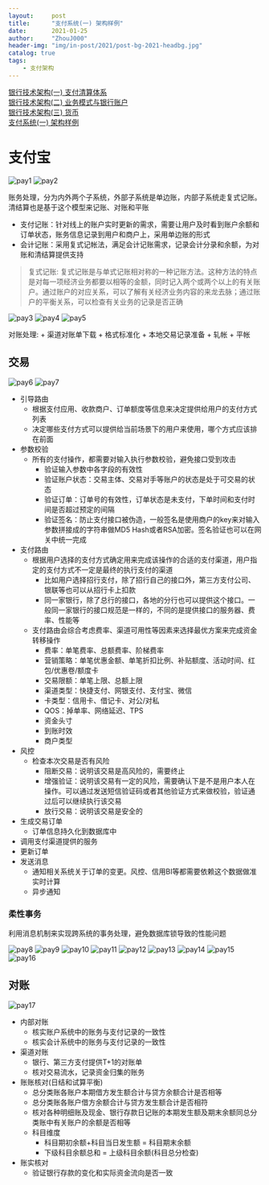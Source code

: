 ```yaml
---
layout:     post
title:      "支付系统(一) 架构样例"
date:       2021-01-25
author:     "ZhouJ000"
header-img: "img/in-post/2021/post-bg-2021-headbg.jpg"
catalog: true
tags:
    - 支付架构
--- 
```


[银行技术架构(一) 支付清算体系](https://zhouj000.github.io/2020/01/05/pay-audit/)   
[银行技术架构(二) 业务模式与银行账户](https://zhouj000.github.io/2020/01/11/bank-account/)   
[银行技术架构(三) 货币](https://zhouj000.github.io/2021/01/24/huobi/)   
[支付系统(一) 架构样例](https://zhouj000.github.io/2021/01/25/pay-system1/)   




# 支付宝

![pay1](/img/in-post/2021/01/pay1.png)
![pay2](/img/in-post/2021/01/pay2.png)

账务处理，分为内外两个子系统，外部子系统是单边账，内部子系统走复式记账。清结算也是基于这个模型来记账、对账和平账
- 支付记账：针对线上的账户实时更新的需求，需要让用户及时看到账户余额和订单状态，账务信息记录到用户和商户上，采用单边账的形式
- 会计记账：采用复式记帐法，满足会计记账需求，记录会计分录和余额，为对账和清结算提供支持

> 复式记账: 复式记账是与单式记账相对称的一种记账方法。这种方法的特点是对每一项经济业务都要以相等的金额，同时记入两个或两个以上的有关账户。通过账户的对应关系，可以了解有关经济业务内容的来龙去脉；通过账户的平衡关系，可以检查有关业务的记录是否正确

![pay3](/img/in-post/2021/01/pay3.png)
![pay4](/img/in-post/2021/01/pay4.png)
![pay5](/img/in-post/2021/01/pay5.png)

对账处理:
	+ 渠道对账单下载
	+ 格式标准化
	+ 本地交易记录准备
	+ 轧帐
	+ 平帐


## 交易

![pay6](/img/in-post/2021/01/pay6.png)
![pay7](/img/in-post/2021/01/pay7.png)

+ 引导路由
	- 根据支付应用、收款商户、订单额度等信息来决定提供给用户的支付方式列表
	- 决定哪些支付方式可以提供给当前场景下的用户来使用，哪个方式应该排在前面
+ 参数校验
	- 所有的支付操作，都需要对输入执行参数校验，避免接口受到攻击
		+ 验证输入参数中各字段的有效性
		+ 验证账户状态：交易主体、交易对手等账户的状态是处于可交易的状态
		+ 验证订单：订单号的有效性，订单状态是未支付，下单时间和支付时间是否超过预定的间隔
		+ 验证签名：防止支付接口被伪造，一般签名是使用商户的key来对输入参数拼接成的字符串做MD5 Hash或者RSA加密。签名验证也可以在网关中统一完成
+ 支付路由
	- 根据用户选择的支付方式确定用来完成该操作的合适的支付渠道，用户指定的支付方式不一定是最终的执行支付的渠道
		+ 比如用户选择招行支付，除了招行自己的接口外，第三方支付公司、银联等也可以从招行卡上扣款
		+ 同一家银行，除了总行的接口，各地的分行也可以提供这个接口。一般同一家银行的接口规范是一样的，不同的是提供接口的服务器、费率、性能等
	- 支付路由会综合考虑费率、渠道可用性等因素来选择最优方案来完成资金转移操作
		+ 费率：单笔费率、总额费率、阶梯费率
		+ 营销策略：单笔优惠金额、单笔折扣比例、补贴额度、活动时间、红包/优惠卷/额度卡
		+ 交易限额：单笔上限、总额上限
		+ 渠道类型：快捷支付、网银支付、支付宝、微信
		+ 卡类型：信用卡、借记卡、对公/对私
		+ QOS：掉单率、网络延迟、TPS
		+ 资金头寸
		+ 到账时效
		+ 商户类型
+ 风控
	- 检查本次交易是否有风险
		+ 阻断交易：说明该交易是高风险的，需要终止
		+ 增强验证：说明该交易有一定的风险，需要确认下是不是用户本人在操作。可以通过发送短信验证码或者其他验证方式来做校验，验证通过后可以继续执行该交易
		+ 放行交易：说明该交易是安全的
+ 生成交易订单
	- 订单信息持久化到数据库中
+ 调用支付渠道提供的服务
+ 更新订单
+ 发送消息
	- 通知相关系统关于订单的变更。风控、信用BI等都需要依赖这个数据做准实时计算
	- 异步通知

### 柔性事务

利用消息机制来实现跨系统的事务处理，避免数据库锁导致的性能问题

![pay8](/img/in-post/2021/01/pay8.png)
![pay9](/img/in-post/2021/01/pay9.png)
![pay10](/img/in-post/2021/01/pay10.png)
![pay11](/img/in-post/2021/01/pay11.png)
![pay12](/img/in-post/2021/01/pay12.png)
![pay13](/img/in-post/2021/01/pay13.png)
![pay14](/img/in-post/2021/01/pay14.png)
![pay15](/img/in-post/2021/01/pay15.png)
![pay16](/img/in-post/2021/01/pay16.png)


## 对账

![pay17](/img/in-post/2021/01/pay17.png)

+ 内部对账
	- 核实账户系统中的账务与支付记录的一致性
	- 核实会计系统中的账务与支付记录的一致性
+ 渠道对账
	- 银行、第三方支付提供T+1的对账单
	- 核对交易流水，记录资金归集的账务
+ 账账核对(日结和试算平衡)
	- 总分类账各账户本期借方发生额合计与贷方余额合计是否相等
	- 总分类账各账户借方余额合计与贷方发生额合计是否相符
	- 核对各种明细账及现金、银行存款日记账的本期发生额及期末余额同总分类账中有关账户的余额是否相等
	- 科目维度
		+ 科目期初余额+科目当日发生额 = 科目期末余额
		+ 下级科目余额总和 = 上级科目余额(科目总分检查)
+ 账实核对
	- 验证银行存款的变化和实际资金流向是否一致





